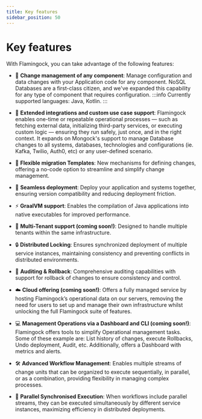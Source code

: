 ```yaml
---
title: Key features
sidebar_position: 50
---
```


# Key features

With Flamingock, you can take advantage of the following features:

- 🧱 **Change management of any component**: Manage configuration and data changes with your Application code for any component. NoSQL Databases are a first-class citizen, and we've expanded this capability for any type of component that requires configuration.
  :::info
  Currently supported languages: Java, Kotlin.
  :::
- 🔗 **Extended integrations and custom use case support**: Flamingock enables one-time or repeatable operational processes — such as fetching external data, initializing third-party services, or executing custom logic — ensuring they run safely, just once, and in the right context. It expands on Mongock's support to manage Database changes to all systems, databases, technologies and configurations  (ie. Kafka, Twilio, Auth0, etc) or any user-defined scenario.

- 🧩 **Flexible migration Templates**: New mechanisms for defining changes, offering a no-code option to streamline and simplify change management.

- 🚀 **Seamless deployment**: Deploy your application and systems together, ensuring version compatibility and reducing deployment friction.

- ⚡ **GraalVM support**: Enables the compilation of Java applications into native executables for improved performance.

- 👥 **Multi-Tenant support (coming soon!)**: Designed to handle multiple tenants within the same infrastructure.

- 🔒 **Distributed Locking**: Ensures synchronized deployment of multiple service instances, maintaining consistency and preventing conflicts in distributed environments.

- 🔄 **Auditing & Rollback**: Comprehensive auditing capabilities with support for rollback of changes to ensure consistency and control.

- ☁️ **Cloud offering (coming soon!)**: Offers a fully managed service by hosting Flamingock’s operational data on our servers, removing the need for users to set up and manage their own infrastructure whilst unlocking the full Flamingock suite of features.

- 💻 **Management Operations via a Dashboard and CLI (coming soon!)**: Flamingock offers tools to simplify Operational management tasks. Some of these example are: List history of changes, execute Rollbacks, Undo deployment, Audit, etc. Additionally, offers a Dashboard with metrics and alerts.

- 🛠️ **Advanced Workflow Management**: Enables multiple streams of change units that can be organized to execute sequentially, in parallel, or as a combination, providing flexibility in managing complex processes.

- 🔀 **Parallel Synchronised Execution**: When workflows include parallel streams, they can be executed simultaneously by different service instances, maximizing efficiency in distributed deployments.